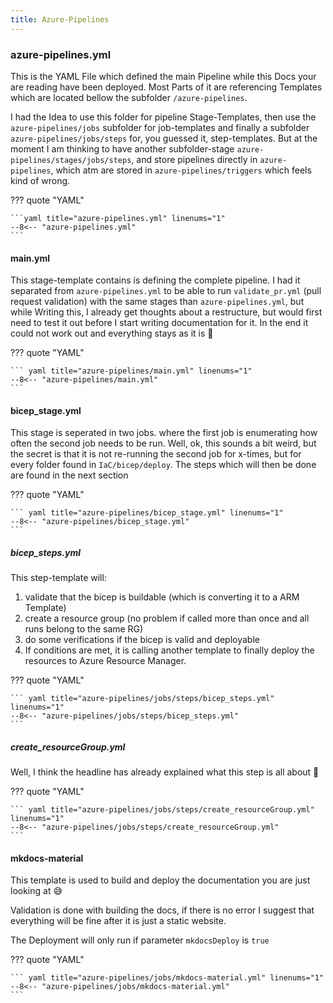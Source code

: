 ```yaml
---
title: Azure-Pipelines
---
```


### azure-pipelines.yml

This is the YAML File which defined the main Pipeline while this Docs your are reading have been deployed. Most Parts of it are referencing Templates which are located bellow the subfolder `/azure-pipelines`.

I had the Idea to use this folder for pipeline Stage-Templates, then use the `azure-pipelines/jobs` subfolder for job-templates and finally a subfolder `azure-pipelines/jobs/steps` for, you guessed it, step-templates. But at the moment I am thinking to have another subfolder-stage `azure-pipelines/stages/jobs/steps`, and store pipelines directly in `azure-pipelines`, which atm are stored in `azure-pipelines/triggers` which feels kind of wrong.

??? quote "YAML"

    ```yaml title="azure-pipelines.yml" linenums="1"
    --8<-- "azure-pipelines.yml"
    ```

#### main.yml

This stage-template contains is defining the complete pipeline. I had it separated from `azure-pipelines.yml` to be able to run `validate_pr.yml` (pull request validation) with the same stages than `azure-pipelines.yml`, but while Writing this, I already get thoughts about a restructure, but would first need to test it out before I start writing documentation for it. In the end it could not work out and everything stays as it is :hear_no_evil:

??? quote "YAML"

    ``` yaml title="azure-pipelines/main.yml" linenums="1"
    --8<-- "azure-pipelines/main.yml"
    ```

#### bicep_stage.yml

This stage is seperated in two jobs. where the first job is enumerating how often the second job needs to be run. Well, ok, this sounds a bit weird, but the secret is that it is not re-running the second job for x-times, but for every folder found in `IaC/bicep/deploy`. The steps which will then be done are found in the next section

??? quote "YAML"

    ``` yaml title="azure-pipelines/bicep_stage.yml" linenums="1"
    --8<-- "azure-pipelines/bicep_stage.yml"
    ```

##### bicep_steps.yml

This step-template will:

1. validate that the bicep is buildable (which is converting it to a ARM Template)
2. create a resource group (no problem if called more than once and all runs belong to the same RG)
3. do some verifications if the bicep is valid and deployable
4. If conditions are met, it is calling another template to finally deploy the resources to Azure Resource Manager.

??? quote "YAML"

    ``` yaml title="azure-pipelines/jobs/steps/bicep_steps.yml" linenums="1"
    --8<-- "azure-pipelines/jobs/steps/bicep_steps.yml"
    ```

##### create_resourceGroup.yml

Well, I think the headline has already explained what this step is all about :speak_no_evil:

??? quote "YAML"

    ``` yaml title="azure-pipelines/jobs/steps/create_resourceGroup.yml" linenums="1"
    --8<-- "azure-pipelines/jobs/steps/create_resourceGroup.yml"
    ```

#### mkdocs-material

This template is used to build and deploy the documentation you are just looking at :sweat_smile:

Validation is done with building the docs, if there is no error I suggest that everything will be fine after it is just a static website.

The Deployment will only run if parameter `mkdocsDeploy` is `true`

??? quote "YAML"

    ``` yaml title="azure-pipelines/jobs/mkdocs-material.yml" linenums="1"
    --8<-- "azure-pipelines/jobs/mkdocs-material.yml"
    ```
